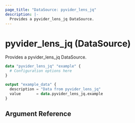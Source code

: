 ```yaml
---
page_title: "DataSource: pyvider_lens_jq"
description: |-
  Provides a pyvider_lens_jq DataSource.
---
```


# pyvider_lens_jq (DataSource)

Provides a pyvider_lens_jq DataSource.

```terraform
data "pyvider_lens_jq" "example" {
  # Configuration options here
}

output "example_data" {
  description = "Data from pyvider_lens_jq"
  value       = data.pyvider_lens_jq.example
}

```

## Argument Reference

